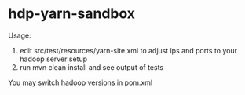 hdp-yarn-sandbox
================

Usage:

1. edit src/test/resources/yarn-site.xml to adjust ips and ports to your hadoop server setup
2. run mvn clean install and see output of tests

You may switch hadoop versions in pom.xml

